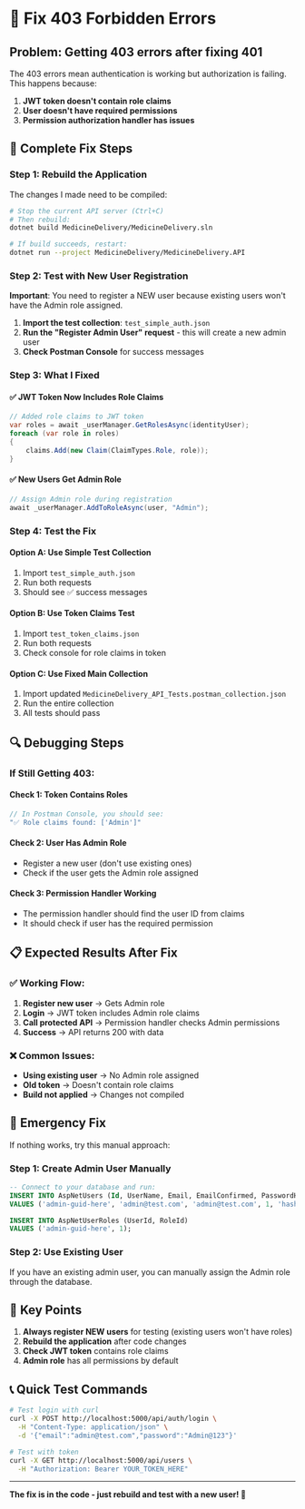 # 🔧 Fix 403 Forbidden Errors

## Problem: Getting 403 errors after fixing 401

The 403 errors mean authentication is working but authorization is failing. This happens because:

1. **JWT token doesn't contain role claims**
2. **User doesn't have required permissions**
3. **Permission authorization handler has issues**

## 🚀 Complete Fix Steps

### Step 1: Rebuild the Application

The changes I made need to be compiled:

```bash
# Stop the current API server (Ctrl+C)
# Then rebuild:
dotnet build MedicineDelivery/MedicineDelivery.sln

# If build succeeds, restart:
dotnet run --project MedicineDelivery/MedicineDelivery.API
```

### Step 2: Test with New User Registration

**Important**: You need to register a NEW user because existing users won't have the Admin role assigned.

1. **Import the test collection**: `test_simple_auth.json`
2. **Run the "Register Admin User" request** - this will create a new admin user
3. **Check Postman Console** for success messages

### Step 3: What I Fixed

#### ✅ **JWT Token Now Includes Role Claims**
```csharp
// Added role claims to JWT token
var roles = await _userManager.GetRolesAsync(identityUser);
foreach (var role in roles)
{
    claims.Add(new Claim(ClaimTypes.Role, role));
}
```

#### ✅ **New Users Get Admin Role**
```csharp
// Assign Admin role during registration
await _userManager.AddToRoleAsync(user, "Admin");
```

### Step 4: Test the Fix

#### **Option A: Use Simple Test Collection**
1. Import `test_simple_auth.json`
2. Run both requests
3. Should see ✅ success messages

#### **Option B: Use Token Claims Test**
1. Import `test_token_claims.json`
2. Run both requests
3. Check console for role claims in token

#### **Option C: Use Fixed Main Collection**
1. Import updated `MedicineDelivery_API_Tests.postman_collection.json`
2. Run the entire collection
3. All tests should pass

## 🔍 Debugging Steps

### If Still Getting 403:

#### **Check 1: Token Contains Roles**
```javascript
// In Postman Console, you should see:
"✅ Role claims found: ['Admin']"
```

#### **Check 2: User Has Admin Role**
- Register a new user (don't use existing ones)
- Check if the user gets the Admin role assigned

#### **Check 3: Permission Handler Working**
- The permission handler should find the user ID from claims
- It should check if user has the required permission

## 📋 Expected Results After Fix

### ✅ **Working Flow:**
1. **Register new user** → Gets Admin role
2. **Login** → JWT token includes Admin role claims
3. **Call protected API** → Permission handler checks Admin permissions
4. **Success** → API returns 200 with data

### ❌ **Common Issues:**
- **Using existing user** → No Admin role assigned
- **Old token** → Doesn't contain role claims
- **Build not applied** → Changes not compiled

## 🚨 Emergency Fix

If nothing works, try this manual approach:

### **Step 1: Create Admin User Manually**
```sql
-- Connect to your database and run:
INSERT INTO AspNetUsers (Id, UserName, Email, EmailConfirmed, PasswordHash, SecurityStamp, FirstName, LastName, CreatedAt, IsActive)
VALUES ('admin-guid-here', 'admin@test.com', 'admin@test.com', 1, 'hashed-password', 'security-stamp', 'Admin', 'User', GETUTCDATE(), 1);

INSERT INTO AspNetUserRoles (UserId, RoleId)
VALUES ('admin-guid-here', 1);
```

### **Step 2: Use Existing User**
If you have an existing admin user, you can manually assign the Admin role through the database.

## 🎯 Key Points

1. **Always register NEW users** for testing (existing users won't have roles)
2. **Rebuild the application** after code changes
3. **Check JWT token** contains role claims
4. **Admin role** has all permissions by default

## 📞 Quick Test Commands

```bash
# Test login with curl
curl -X POST http://localhost:5000/api/auth/login \
  -H "Content-Type: application/json" \
  -d '{"email":"admin@test.com","password":"Admin@123"}'

# Test with token
curl -X GET http://localhost:5000/api/users \
  -H "Authorization: Bearer YOUR_TOKEN_HERE"
```

---

**The fix is in the code - just rebuild and test with a new user! 🚀**
